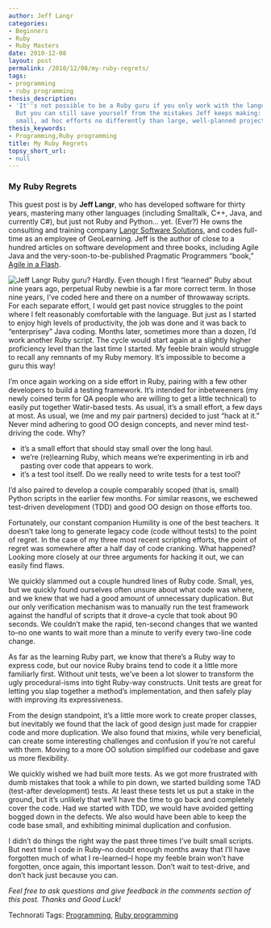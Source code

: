 ```yaml
---
author: Jeff Langr
categories:
- Beginners
- Ruby
- Ruby Masters
date: 2010-12-08
layout: post
permalink: /2010/12/08/my-ruby-regrets/
tags:
- programming
- ruby programming
thesis_description:
- 'It''s not possible to be a Ruby guru if you only work with the language sporadically.
  But you can still save yourself from the mistakes Jeff keeps making: Execute your
  small, ad hoc efforts no differently than large, well-planned projects.'
thesis_keywords:
- Programming,Ruby programming
title: My Ruby Regrets
topsy_short_url:
- null
---
```


<div>
  <h3>
    My Ruby Regrets
  </h3>
  
  <p class="update">
    This guest post is by <strong>Jeff Langr</strong>, who has developed software for thirty years, mastering many other languages (including Smalltalk, C++, Java, and currently C#), but just not Ruby and Python&#8230; yet. (Ever?) He owns the consulting and training company <a href="http://langrsoft.com/">Langr Software Solutions</a>, and codes full-time as an employee of GeoLearning. Jeff is the author of close to a hundred articles on software development and three books, including Agile Java and the very-soon-to-be-published Pragmatic Programmers &#8220;book,&#8221; <a href="http://agileinaflash.blogspot.com/">Agile in a Flash</a>.
  </p>
  
  <p class="block">
    <img class="alignright" src="http://rubylearning.com/images/jefflangr.jpg" alt="Jeff Langr" title="Jeff Langr" /> <span class="drop_cap">R</span>uby guru? Hardly. Even though I first “learned” Ruby about nine years ago, perpetual Ruby newbie is a far more correct term. In those nine years, I’ve coded here and there on a number of throwaway scripts. For each separate effort, I would get past novice struggles to the point where I felt reasonably comfortable with the language. But just as I started to enjoy high levels of productivity, the job was done and it was back to &#8220;enterprisey&#8221; Java coding. Months later, sometimes more than a dozen, I’d work another Ruby script. The cycle would start again at a slightly higher proficiency level than the last time I started. My feeble brain would struggle to recall any remnants of my Ruby memory. It’s impossible to become a guru this way!
  </p>
  
  <p>
    I’m once again working on a side effort in Ruby, pairing with a few other developers to build a testing framework. It’s intended for inbetweeners (my newly coined term for QA people who are willing to get a little technical) to easily put together Watir-based tests. As usual, it’s a small effort, a few days at most. As usual, we (me and my pair partners) decided to just “hack at it.” Never mind adhering to good OO design concepts, and never mind test-driving the code. Why?
  </p>
  
  <ul>
    <li>
      it’s a small effort that should stay small over the long haul.
    </li>
    <li>
      we’re (re)learning Ruby, which means we’re experimenting in irb and pasting over code that appears to work.
    </li>
    <li>
      it’s a test tool itself. Do we really need to write tests for a test tool?
    </li>
  </ul>
  
  <p>
    I’d also paired to develop a couple comparably scoped (that is, small) Python scripts in the earlier few months. For similar reasons, we eschewed test-driven development (TDD) and good OO design on those efforts too.
  </p>
  
  <p>
    Fortunately, our constant companion Humility is one of the best teachers. It doesn’t take long to generate legacy code (code without tests) to the point of regret. In the case of my three most recent scripting efforts, the point of regret was somewhere after a half day of code cranking. What happened? Looking more closely at our three arguments for hacking it out, we can easily find flaws.
  </p>
  
  <p>
    We quickly slammed out a couple hundred lines of Ruby code. Small, yes, but we quickly found ourselves often unsure about what code was where, and we knew that we had a good amount of unnecessary duplication. But our only verification mechanism was to manually run the test framework against the handful of scripts that it drove&#8211;a cycle that took about 90 seconds. We couldn’t make the rapid, ten-second changes that we wanted to&#8211;no one wants to wait more than a minute to verify every two-line code change.
  </p>
  
  <p>
    As far as the learning Ruby part, we know that there’s a Ruby way to express code, but our novice Ruby brains tend to code it a little more familiarly first. Without unit tests, we’ve been a lot slower to transform the ugly procedural-isms into tight Ruby-way constructs. Unit tests are great for letting you slap together a method’s implementation, and then safely play with improving its expressiveness.
  </p>
  
  <p>
    From the design standpoint, it’s a little more work to create proper classes, but inevitably we found that the lack of good design just made for crappier code and more duplication. We also found that mixins, while very beneficial, can create some interesting challenges and confusion if you’re not careful with them. Moving to a more OO solution simplified our codebase and gave us more flexibility.
  </p>
  
  <p>
    We quickly wished we had built more tests. As we got more frustrated with dumb mistakes that took a while to pin down, we started building some TAD (test-after development) tests. At least these tests let us put a stake in the ground, but it’s unlikely that we’ll have the time to go back and completely cover the code. Had we started with TDD, we would have avoided getting bogged down in the defects. We also would have been able to keep the code base small, and exhibiting minimal duplication and confusion.
  </p>
  
  <p>
    I didn’t do things the right way the past three times I’ve built small scripts. But next time I code in Ruby&#8211;no doubt enough months away that I’ll have forgotten much of what I re-learned&#8211;I hope my feeble brain won’t have forgotten, once again, this important lesson. Don’t wait to test-drive, and don’t hack just because you can.
  </p>
  
  <p>
    <em>Feel free to ask questions and give feedback in the comments section of this post. Thanks and Good Luck!</em>
  </p>
</div>

Technorati Tags: <a href="http://technorati.com/tag/Programming" rel="tag">Programming</a>, <a href="http://technorati.com/tag/Ruby+programming" rel="tag">Ruby programming</a>
